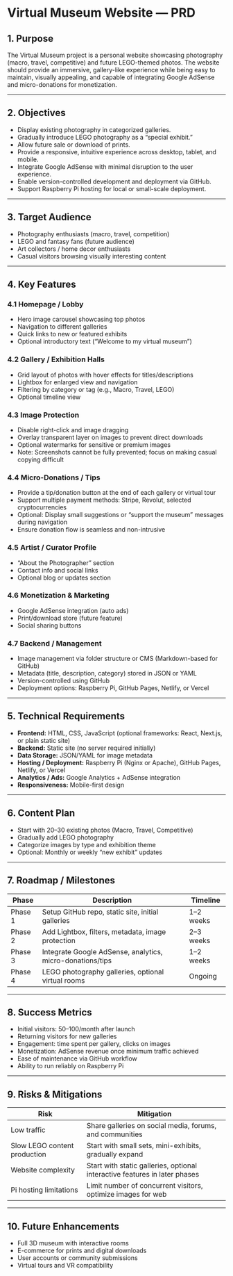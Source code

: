 # Virtual Museum Website — PRD

## **1. Purpose**
The Virtual Museum project is a personal website showcasing photography (macro, travel, competitive) and future LEGO-themed photos. The website should provide an immersive, gallery-like experience while being easy to maintain, visually appealing, and capable of integrating Google AdSense and micro-donations for monetization.

---

## **2. Objectives**
- Display existing photography in categorized galleries.
- Gradually introduce LEGO photography as a “special exhibit.”
- Allow future sale or download of prints.
- Provide a responsive, intuitive experience across desktop, tablet, and mobile.
- Integrate Google AdSense with minimal disruption to the user experience.
- Enable version-controlled development and deployment via GitHub.
- Support Raspberry Pi hosting for local or small-scale deployment.

---

## **3. Target Audience**
- Photography enthusiasts (macro, travel, competition)
- LEGO and fantasy fans (future audience)
- Art collectors / home decor enthusiasts
- Casual visitors browsing visually interesting content

---

## **4. Key Features**
### **4.1 Homepage / Lobby**
- Hero image carousel showcasing top photos
- Navigation to different galleries
- Quick links to new or featured exhibits
- Optional introductory text (“Welcome to my virtual museum”)

### **4.2 Gallery / Exhibition Halls**
- Grid layout of photos with hover effects for titles/descriptions
- Lightbox for enlarged view and navigation
- Filtering by category or tag (e.g., Macro, Travel, LEGO)
- Optional timeline view

### **4.3 Image Protection**
- Disable right-click and image dragging
- Overlay transparent layer on images to prevent direct downloads
- Optional watermarks for sensitive or premium images
- Note: Screenshots cannot be fully prevented; focus on making casual copying difficult

### **4.4 Micro-Donations / Tips**
- Provide a tip/donation button at the end of each gallery or virtual tour
- Support multiple payment methods: Stripe, Revolut, selected cryptocurrencies
- Optional: Display small suggestions or “support the museum” messages during navigation
- Ensure donation flow is seamless and non-intrusive

### **4.5 Artist / Curator Profile**
- “About the Photographer” section
- Contact info and social links
- Optional blog or updates section

### **4.6 Monetization & Marketing**
- Google AdSense integration (auto ads)
- Print/download store (future feature)
- Social sharing buttons

### **4.7 Backend / Management**
- Image management via folder structure or CMS (Markdown-based for GitHub)
- Metadata (title, description, category) stored in JSON or YAML
- Version-controlled using GitHub
- Deployment options: Raspberry Pi, GitHub Pages, Netlify, or Vercel

---

## **5. Technical Requirements**
- **Frontend:** HTML, CSS, JavaScript (optional frameworks: React, Next.js, or plain static site)
- **Backend:** Static site (no server required initially)
- **Data Storage:** JSON/YAML for image metadata
- **Hosting / Deployment:** Raspberry Pi (Nginx or Apache), GitHub Pages, Netlify, or Vercel
- **Analytics / Ads:** Google Analytics + AdSense integration
- **Responsiveness:** Mobile-first design

---

## **6. Content Plan**
- Start with 20–30 existing photos (Macro, Travel, Competitive)
- Gradually add LEGO photography
- Categorize images by type and exhibition theme
- Optional: Monthly or weekly “new exhibit” updates

---

## **7. Roadmap / Milestones**
| Phase | Description | Timeline |
|-------|------------|---------|
| Phase 1 | Setup GitHub repo, static site, initial galleries | 1–2 weeks |
| Phase 2 | Add Lightbox, filters, metadata, image protection | 2–3 weeks |
| Phase 3 | Integrate Google AdSense, analytics, micro-donations/tips | 1–2 weeks |
| Phase 4 | LEGO photography galleries, optional virtual rooms | Ongoing |

---

## **8. Success Metrics**
- Initial visitors: 50–100/month after launch
- Returning visitors for new galleries
- Engagement: time spent per gallery, clicks on images
- Monetization: AdSense revenue once minimum traffic achieved
- Ease of maintenance via GitHub workflow
- Ability to run reliably on Raspberry Pi

---

## **9. Risks & Mitigations**
| Risk | Mitigation |
|------|-----------|
| Low traffic | Share galleries on social media, forums, and communities |
| Slow LEGO content production | Start with small sets, mini-exhibits, gradually expand |
| Website complexity | Start with static galleries, optional interactive features in later phases |
| Pi hosting limitations | Limit number of concurrent visitors, optimize images for web |

---

## **10. Future Enhancements**
- Full 3D museum with interactive rooms
- E-commerce for prints and digital downloads
- User accounts or community submissions
- Virtual tours and VR compatibility
